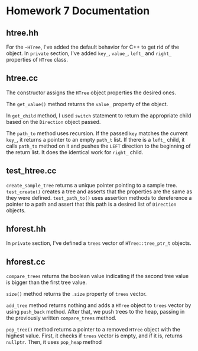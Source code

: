 # Homework 7 Documentation

## htree.hh

For the ``` ~HTree ```, I've added the default behavior for C++ to get rid of the object.
In ``` private ``` section, I've added ``` key_ ```, ``` value_ ```, ``` left_ ``` and ``` right_ ``` properties of ``` HTree ``` class.

## htree.cc

The constructor assigns the ``` HTree ``` object properties the desired ones.

The ``` get_value() ``` method returns the ``` value_ ``` property of the object.

In ``` get_child ``` method, I used ``` switch ``` statement to return the appropriate child based on the ``` Direction ``` object passed.

The ``` path_to ``` method uses recursion. If the passed ``` key ``` matches the current ``` key_ ```, it returns a pointer to an empty ``` path_t ``` list. If there is a ``` left_ ``` child, it calls ``` path_to ``` method on it and pushes the ``` LEFT ``` direction to the beginning of the return list. It does the identical work for ``` right_ ``` child.

## test_htree.cc

``` create_sample_tree ``` returns a unique pointer pointing to a sample tree. ``` test_create() ``` creates a tree and asserts that the properties are the same as they were defined. ``` test_path_to() ``` uses assertion methods to dereference a pointer to a path and assert that this path is a desired list of ``` Direction ``` objects.

## hforest.hh

In ``` private ``` section, I've defined a ``` trees ``` vector of ``` HTree::tree_ptr_t ``` objects.

## hforest.cc

``` compare_trees ``` returns the boolean value indicating if the second tree value is bigger than the first tree value.

``` size() ``` method returns the ``` .size ``` property of ``` trees ``` vector.

``` add_tree ``` method returns nothing and adds a ``` HTree ``` object to ``` trees ``` vector by using ``` push_back ``` method. After that, we push trees to the heap, passing in the previously written ``` compare_trees ``` method.

``` pop_tree() ``` method returns a pointer to a removed ``` HTree ``` object with the highest value. First, it checks if ``` trees ``` vector is empty, and if it is, returns ``` nullptr ```. Then, it uses ` pop_heap ` method
